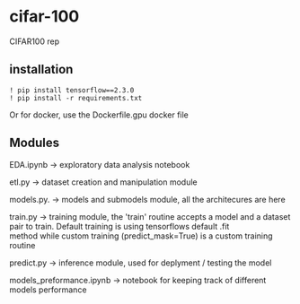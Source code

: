 # cifar-100
CIFAR100 rep

## installation
    ! pip install tensorflow==2.3.0
    ! pip install -r requirements.txt
  
Or for docker, use the Dockerfile.gpu docker file
      
## Modules
EDA.ipynb  ->  exploratory data analysis notebook

etl.py  ->  dataset creation and manipulation module

models.py. ->  models and submodels module, all the architecures are here

train.py  -> training module, the 'train' routine accepts a model and a dataset pair to train. Default training is using tensorflows default .fit  
             method while custom training (predict_mask=True) is a custom training routine

predict.py  -> inference module, used for deplyment / testing the model

models_preformance.ipynb  ->  notebook for keeping track of different models performance
